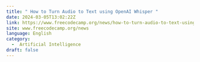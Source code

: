 ```yaml
---
title: " How to Turn Audio to Text using OpenAI Whisper "
date: 2024-03-05T13:02:22Z
link: https://www.freecodecamp.org/news/how-to-turn-audio-to-text-using-openai-whisper/?utm_medium=RSS&utm_source=news.12bit.vn
site: www.freecodecamp.org/news
language: English
category:
  -  Artificial Intelligence 
draft: false
---
```

